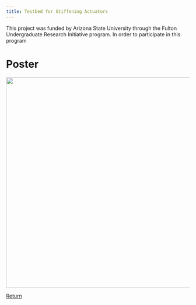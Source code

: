 ```yaml
---
title: Testbed for Stiffening Actuators
---
```


This project was funded by Arizona State University through the Fulton Undergraduate Research Initiative
program. In order to participate in this program 

# Poster


<img width="864px" height="576px" align="center" src="https://aakwan.github.io/Images/AnsonKwan_FuriSpring2021.jpg">

[Return](/index)
